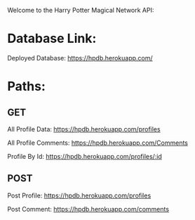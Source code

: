 Welcome to the Harry Potter Magical Network API:

# Database Link:

Deployed Database: https://hpdb.herokuapp.com/

# Paths:

## GET
All Profile Data:
https://hpdb.herokuapp.com/profiles

All Profile Comments:
https://hpdb.herokuapp.com/Comments

Profile By Id:
https://hpdb.herokuapp.com/profiles/:id

## POST
Post Profile:
https://hpdb.herokuapp.com/profiles

Post Comment:
https://hpdb.herokuapp.com/comments
